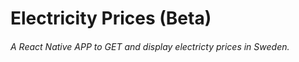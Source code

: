 # Electricity Prices (Beta)

###### A React Native APP to GET and display electricty prices in Sweden.
